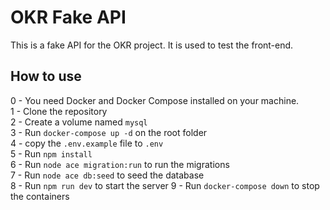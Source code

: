 # OKR Fake API

This is a fake API for the OKR project. It is used to test the front-end.

## How to use

0 - You need Docker and Docker Compose installed on your machine.\
1 - Clone the repository\
2 - Create a volume named `mysql`\
3 - Run `docker-compose up -d` on the root folder\
4 - copy the `.env.example` file to `.env`\
5 - Run `npm install`\
6 - Run `node ace migration:run` to run the migrations\
7 - Run `node ace db:seed` to seed the database\
8 - Run `npm run dev` to start the server
9 - Run `docker-compose down` to stop the containers
